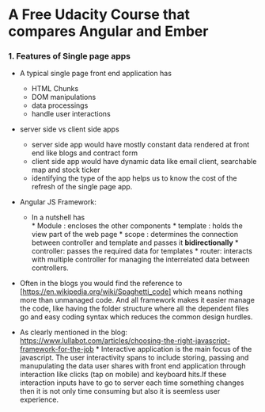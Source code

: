 # A Free Udacity Course that compares Angular and Ember

### 1. Features of Single page apps
* A typical single page front end application has
    * HTML Chunks
    * DOM manipulations
    * data processings
    * handle user interactions
* server side vs client side apps
     * server side app would have mostly constant data rendered at front end like blogs and contract form
     * client side app would have dynamic data like email client, searchable map and stock ticker
     * identifying the type of the app helps us to know the cost of the refresh of the single page app.  


* Angular JS Framework:
    * In a nutshell has  
            * Module : encloses the other components
            * template : holds the view part of the web page
            * scope : determines the connection between controller and template and passes it **bidirectionally**
            * controller: passes the required data for templates
            * router: interacts with multiple controller for managing the interrelated data  between controllers.


* Often in the blogs you would find the reference to [https://en.wikipedia.org/wiki/Spaghetti_code] which means nothing more than unmanaged code. And all framework makes it easier manage the code, like having the folder structure where all the dependent files go and easy coding syntax which reduces the common design hurdles.


* As clearly mentioned in the blog: https://www.lullabot.com/articles/choosing-the-right-javascript-framework-for-the-job
      * Interactive application is the main focus of the javascript. The user interactivity spans to include storing, passing and manupulating the data user shares with front end application through interaction like clicks (tap on mobile) and keyboard hits.If these interaction inputs have to go to server each time something changes then it is not only time consuming but also it is seemless user experience.
